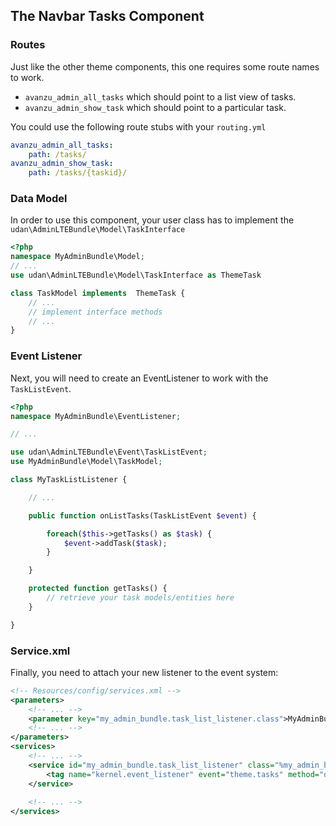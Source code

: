 ## The Navbar Tasks Component

### Routes
Just like the other theme components, this one requires some route names to work.

* `avanzu_admin_all_tasks` which should point to a list view of tasks.
* `avanzu_admin_show_task` which should point to a particular task.

You could use the following route stubs with your `routing.yml`
```yaml
avanzu_admin_all_tasks:
    path: /tasks/
avanzu_admin_show_task:
    path: /tasks/{taskid}/
```

### Data Model

In order to use this component, your user class has to implement the `udan\AdminLTEBundle\Model\TaskInterface`
```php
<?php
namespace MyAdminBundle\Model;
// ...
use udan\AdminLTEBundle\Model\TaskInterface as ThemeTask

class TaskModel implements  ThemeTask {
	// ...
	// implement interface methods
	// ...
}
```
### Event Listener
Next, you will need to create an EventListener to work with the `TaskListEvent`.
```php
<?php
namespace MyAdminBundle\EventListener;

// ...

use udan\AdminLTEBundle\Event\TaskListEvent;
use MyAdminBundle\Model\TaskModel;

class MyTaskListListener {

	// ...

	public function onListTasks(TaskListEvent $event) {

		foreach($this->getTasks() as $task) {
			$event->addTask($task);
		}

	}

	protected function getTasks() {
		// retrieve your task models/entities here
	}

}
```
### Service.xml

Finally, you need to attach your new listener to the event system:
```xml
<!-- Resources/config/services.xml -->
<parameters>
	<!-- ... -->
	<parameter key="my_admin_bundle.task_list_listener.class">MyAdminBundle\EventListener\MyTaskListListener</parameter>
	<!-- ... -->
</parameters>
<services>
	<!-- ... -->
	<service id="my_admin_bundle.task_list_listener" class="%my_admin_bundle.task_list_listener.class%">
        <tag name="kernel.event_listener" event="theme.tasks" method="onListTasks" />
    </service>
	
	<!-- ... -->
</services>
```
